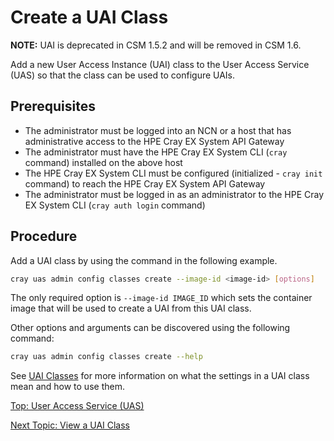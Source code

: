# Create a UAI Class

**NOTE:** UAI is deprecated in CSM 1.5.2 and will be removed in CSM 1.6.

Add a new User Access Instance (UAI) class to the User Access Service (UAS) so that the class can be used to configure UAIs.

## Prerequisites

* The administrator must be logged into an NCN or a host that has administrative access to the HPE Cray EX System API Gateway
* The administrator must have the HPE Cray EX System CLI (`cray` command) installed on the above host
* The HPE Cray EX System CLI must be configured (initialized - `cray init` command) to reach the HPE Cray EX System API Gateway
* The administrator must be logged in as an administrator to the HPE Cray EX System CLI (`cray auth login` command)

## Procedure

Add a UAI class by using the command in the following example.

```bash
cray uas admin config classes create --image-id <image-id> [options]
```

The only required option is `--image-id IMAGE_ID` which sets the container image that will be used to create a UAI from this UAI class.

Other options and arguments can be discovered using the following command:

```bash
cray uas admin config classes create --help
```

See [UAI Classes](UAI_Classes.md) for more information on what the settings in a UAI class mean and how to use them.

[Top: User Access Service (UAS)](README.md)

[Next Topic: View a UAI Class](View_a_UAI_Class.md)
